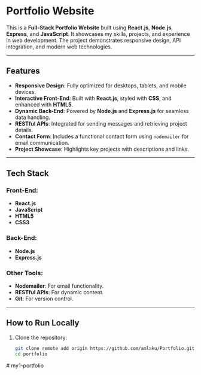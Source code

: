 # Portfolio Website

This is a **Full-Stack Portfolio Website** built using **React.js**, **Node.js**, **Express**, and **JavaScript**. It showcases my skills, projects, and experience in web development. The project demonstrates responsive design, API integration, and modern web technologies.

---

## Features

- **Responsive Design**: Fully optimized for desktops, tablets, and mobile devices.
- **Interactive Front-End**: Built with **React.js**, styled with **CSS**, and enhanced with **HTML5**.
- **Dynamic Back-End**: Powered by **Node.js** and **Express.js** for seamless data handling.
- **RESTful APIs**: Integrated for sending messages and retrieving project details.
- **Contact Form**: Includes a functional contact form using `nodemailer` for email communication.
- **Project Showcase**: Highlights key projects with descriptions and links.

---

## Tech Stack

### Front-End:
- **React.js**
- **JavaScript**
- **HTML5**
- **CSS3**

### Back-End:
- **Node.js**
- **Express.js**

### Other Tools:
- **Nodemailer**: For email functionality.
- **RESTful APIs**: For dynamic content.
- **Git**: For version control.

---

## How to Run Locally

1. Clone the repository:
   ```bash
   git clone remote add origin https://github.com/amlaku/Portfolio.git
   cd portfolio
#   m y 1 - p o r t f o l i o  
 